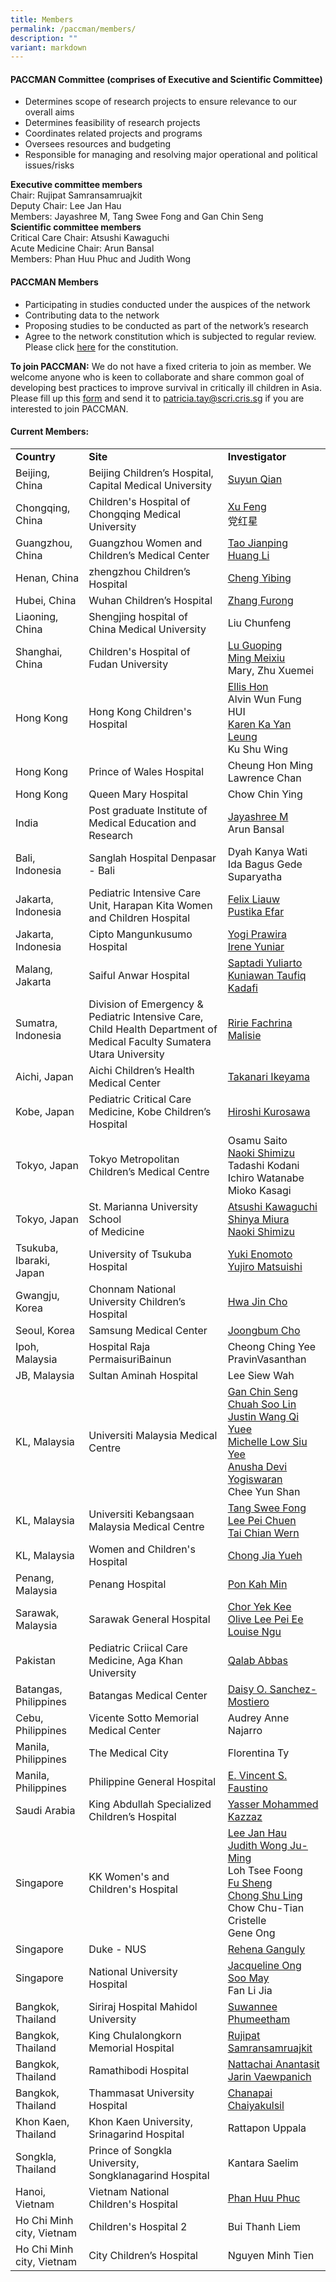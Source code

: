 ```yaml
---
title: Members
permalink: /paccman/members/
description: ""
variant: markdown
---
```

<h4><strong>PACCMAN Committee </strong>(comprises of Executive and Scientific Committee)</h4>
<ul>
   <li>Determines scope of research projects to ensure relevance to our overall aims</li>
   <li>Determines feasibility of research projects</li>
   <li>Coordinates related projects and programs</li>
   <li>Oversees resources and budgeting</li>
   <li>Responsible for managing and resolving major operational and political issues/risks</li>
</ul>

<div><b>Executive committee members</b></div>
<div>Chair: Rujipat Samransamruajkit</div>
<div>Deputy Chair: Lee Jan Hau</div>
<div>Members: Jayashree M, Tang Swee Fong and Gan Chin Seng</div>
<div><b>Scientific committee members</b></div>
<div>Critical Care Chair: Atsushi Kawaguchi</div>
<div>Acute Medicine Chair: Arun Bansal</div>
<div>Members: Phan Huu Phuc and Judith Wong</div>
<h4><strong>PACCMAN Members</strong></h4>
<ul>
   <li>Participating in studies conducted under the auspices of the network</li>
   <li>Contributing data to the network</li>
   <li>Proposing studies to be conducted as part of the network’s research</li>
   <li>Agree to the network constitution which is subjected to regular review. Please click <a rel="noopener" target="_blank" href="/files/PACCMAN/paccman_constitution-v2_23june2020.pdf">here</a> for the constitution.</li>
</ul>
<strong>To join PACCMAN:</strong>
We do not have a fixed criteria to join as member. We welcome anyone who is keen to collaborate and share common goal of developing best practices to improve survival in critically ill children in Asia. Please fill up this <a rel="noopener" target="_blank" href="/files/PACCMAN/paccman-member-registration-form_2022.pdf">form</a> and send it to <a href="mailto:patricia.tay@scri.cris.sg">patricia.tay@scri.cris.sg</a> if you are interested to join PACCMAN.


<h4><strong>Current Members:</strong></h4>
<table style="border-color: #000000;">
   <tbody>
      <tr>
         <td><strong>Country</strong></td>
         <td><strong>Site</strong></td>
         <td><strong>Investigator</strong></td>
      </tr>
      <tr>
         <td>Beijing, China</td>
         <td>Beijing Children’s Hospital, Capital Medical University</td>
         <td><a rel="noopener" target="_blank" href="/paccman-members/dr-qian-suyun/">Suyun Qian</a></td>
      </tr>
      <tr>
         <td>Chongqing, China</td>
         <td>Children's Hospital of Chongqing Medical University</td>
         <td>
            <div><a rel="noopener" target="_blank" href="/paccman-members/dr-xu-feng/">Xu Feng</a></div>
            <div>党红星</div>
         </td>
      </tr>
      <tr>
         <td>Guangzhou, China</td>
         <td>Guangzhou Women and Children’s Medical Center</td>
         <td>
            <div><a rel="noopener" target="_blank" href="/paccman-members/dr-tao-jianping/">Tao Jianping</a></div>
            <div><a rel="noopener" target="_blank" href="/paccman-members/dr-huang-li/">Huang Li</a></div>
         </td>
      </tr>
      <tr>
         <td>Henan, China</td>
         <td>zhengzhou Children’s Hospital</td>
         <td><a rel="noopener" target="_blank" href="/paccman-members/dr-cheng-yibing/">Cheng Yibing</a></td>
      </tr>
      <tr>
         <td>Hubei, China</td>
         <td>Wuhan Children’s Hospital</td>
         <td><a rel="noopener" target="_blank" href="/paccman-members/dr-zhang-furong/">Zhang Furong</a></td>
      </tr>
      <tr>
         <td>Liaoning, China</td>
         <td>Shengjing hospital of China Medical University</td>
         <td>Liu Chunfeng</td>
      </tr>
      <tr>
         <td>Shanghai, China</td>
         <td>Children's Hospital of Fudan University</td>
         <td>
            <div><a rel="noopener" target="_blank" href="/paccman-members/dr-lu-guoping/">Lu Guoping</a></div>
            <div><a rel="noopener" target="_blank" href="/paccman-members/dr-ming-meixiu/">Ming Meixiu</a></div>
            <div>Mary, Zhu Xuemei</div>
         </td>
      </tr>
      <tr>
         <td>Hong Kong</td>
         <td>Hong Kong Children's Hospital</td>
         <td>
            <div><a rel="noopener" target="_blank" href="/paccman-members/prof-ellis-hon/">Ellis Hon</a></div>
            <div>Alvin Wun Fung HUI</div>
            <div><a rel="noopener" target="_blank" href="/paccman-members/dr-karen-ka-yan-leung/">Karen Ka Yan Leung</a></div>
            <div>Ku Shu Wing</div>
         </td>
      </tr>
      <tr>
         <td>Hong Kong</td>
         <td>Prince of Wales Hospital</td>
         <td>Cheung Hon Ming
            Lawrence Chan
         </td>
      </tr>
      <tr>
         <td>Hong Kong</td>
         <td>Queen Mary Hospital</td>
         <td>Chow Chin Ying</td>
      </tr>
      <tr>
         <td>India</td>
         <td>Post graduate Institute of Medical Education and Research</td>
         <td>
            <div><a rel="noopener" target="_blank" href="/paccman-members/prof-jayashree-m/">Jayashree M</a></div>
            <div>Arun Bansal</div>
         </td>
      </tr>
      <tr>
         <td>Bali, Indonesia</td>
         <td>Sanglah Hospital Denpasar - Bali</td>
         <td>
            <div>Dyah Kanya Wati</div>
            <div>Ida Bagus Gede Suparyatha</div>
         </td>
      </tr>
      <tr>
         <td>Jakarta, Indonesia</td>
         <td>Pediatric Intensive Care Unit, Harapan Kita Women and Children Hospital</td>
         <td>
            <div><a rel="noopener" target="_blank" href="/paccman-members/dr-felix-liauw/">Felix Liauw</a></div>
            <div><a rel="noopener" target="_blank" href="/paccman-members/dr-pustika-efar/">Pustika Efar</a></div>
         </td>
      </tr>
      <tr>
         <td>Jakarta, Indonesia</td>
         <td>
            <div>Cipto Mangunkusumo Hospital</div>
         </td>
         <td>
            <div><a rel="noopener" target="_blank" href="/paccman-members/dr-yogi-prawira/">Yogi Prawira</a></div>
            <div><a rel="noopener" target="_blank" href="/paccman-members/dr-irene-yuniar/">Irene Yuniar</a></div>
         </td>
      </tr>
      <tr>
         <td>Malang, Jakarta</td>
         <td>
            <div>Saiful Anwar Hospital</div>
         </td>
         <td>
            <div><a rel="noopener" target="_blank" href="/paccman-members/dr-saptadi-yuliarto/">Saptadi Yuliarto</a></div>
            <div><a rel="noopener" target="_blank" href="/paccman-members/dr-kuniawan-taufiq-kadafi/">Kuniawan Taufiq Kadafi</a></div>
         </td>
      </tr>
      <tr>
         <td>Sumatra, Indonesia</td>
         <td>Division of Emergency &amp; Pediatric Intensive Care, Child Health Department of Medical Faculty Sumatera Utara University</td>
         <td><a rel="noopener" target="_blank" href="/paccman-members/dr-ririe-fachrina-malisie/">Ririe Fachrina Malisie</a></td>
      </tr>
      <tr>
         <td>Aichi, Japan</td>
         <td>Aichi Children’s Health Medical Center</td>
         <td><a rel="noopener" target="_blank" href="/paccman-members/dr-takanari-ikeyama/">Takanari Ikeyama</a></td>
      </tr>
      <tr>
         <td>Kobe, Japan</td>
         <td>Pediatric Critical Care Medicine, Kobe Children’s Hospital</td>
         <td><a rel="noopener" target="_blank" href="/paccman-members/dr-hiroshi-kurosawa/">Hiroshi Kurosawa</a></td>
      </tr>
      <tr>
         <td>Tokyo, Japan</td>
         <td>Tokyo Metropolitan Children’s Medical Centre</td>
         <td>
            <div>Osamu Saito</div>
            <div><a rel="noopener" target="_blank" href="/paccman-members/prof-naoki-shimizu/">Naoki Shimizu</a></div>
            <div>Tadashi Kodani</div>
            <div>Ichiro Watanabe</div>
            <div>Mioko Kasagi</div>
         </td>
      </tr>
      <tr>
         <td>Tokyo, Japan</td>
         <td>St. Marianna University School<br> of Medicine</td>
         <td>
                     <div><a rel="noopener" target="_blank" href="/paccman-members/dr-atsushi-kawaguchi/">Atsushi Kawaguchi</a></div>
										<div><a rel="noopener" target="_blank" href="/paccman-members/dr-shinya-miura/">Shinya Miura</a></div>
            <div><a rel="noopener" target="_blank" href="/paccman-members/prof-naoki-shimizu/">Naoki Shimizu</a></div>
	</td>
      </tr>
      <tr>
         <td>Tsukuba, Ibaraki, Japan</td>
         <td>University of Tsukuba Hospital</td>
         <td>
            <div><a rel="noopener" target="_blank" href="/paccman-members/dr-yuki-enomoto/">Yuki Enomoto</a></div>
            <div><a rel="noopener" target="_blank" href="/paccman-members/mr-yujiro-matsuishi/">Yujiro Matsuishi</a></div>
         </td>
      </tr>
      <tr>
         <td>Gwangju, Korea</td>
         <td>Chonnam National University Children’s Hospital</td>
         <td><a rel="noopener" target="_blank" href="/paccman-members/dr-hwa-jin-cho/">Hwa Jin Cho</a></td>
      </tr>
      <tr>
         <td>Seoul, Korea</td>
         <td>Samsung Medical Center</td>
         <td><a rel="noopener" target="_blank" href="/paccman-members/dr-joongbum-cho/">Joongbum Cho</a></td>
      </tr>
      <tr>
         <td>Ipoh, Malaysia</td>
         <td>Hospital Raja PermaisuriBainun</td>
         <td>Cheong Ching Yee
            PravinVasanthan
         </td>
      </tr>
      <tr>
         <td>JB, Malaysia</td>
         <td>Sultan Aminah Hospital</td>
         <td>Lee Siew Wah</td>
      </tr>
      <tr>
         <td>KL, Malaysia</td>
         <td>Universiti Malaysia Medical Centre</td>
         <td>
            <div><a rel="noopener" target="_blank" href="/paccman-members/dr-gan-chin-seng/">Gan Chin Seng</a></div>
            <div><a rel="noopener" target="_blank" href="/paccman-members/dr-chuah-soo-lin/">Chuah Soo Lin</a></div>
            <div><a rel="noopener" target="_blank" href="/paccman-members/dr-justin-wang-qi-yuee/">Justin Wang Qi Yuee</a></div>
            <div><a rel="noopener" target="_blank" href="/paccman-members/dr-michelle-low-siu-yee/">Michelle Low Siu Yee</a></div>
            <div><a rel="noopener" target="_blank" href="/paccman-members/dr-anusha-devi-yogiswaran/">Anusha Devi Yogiswaran</a></div>
            <div>Chee Yun Shan</div>
         </td>
      </tr>
      <tr>
         <td>KL, Malaysia</td>
         <td>Universiti Kebangsaan Malaysia Medical Centre</td>
         <td>
            <div><a rel="noopener" target="_blank" href="/paccman-members/dr-tang-swee-fong/">Tang Swee Fong</a></div>
            <div><a rel="noopener" target="_blank" href="/paccman-members/dr-lee-pei-cheun/">Lee Pei Chuen</a></div>
            <div><a rel="noopener" target="_blank" href="/paccman-members/dr-tai-chian-wern/">Tai Chian Wern</a></div>
         </td>
      </tr>
      <tr>
         <td>KL, Malaysia</td>
         <td>Women and Children's Hospital</td>
         <td>
            <div><a rel="noopener" target="_blank" href="/paccman-members/dr-chong-jia-yueh/">Chong Jia Yueh</a></div>
         </td>
      </tr>
      <tr>
         <td>Penang, Malaysia</td>
         <td>Penang Hospital</td>
         <td><a rel="noopener" target="_blank" href="/paccman-members/dr-pon-kah-min/">Pon Kah Min</a></td>
      </tr>
      <tr>
         <td>Sarawak, Malaysia</td>
         <td>Sarawak General Hospital</td>
         <td>
            <div><a rel="noopener" target="_blank" href="/paccman-members/dr-chor-yek-kee/">Chor Yek Kee</a></div>
            <div><a rel="noopener" target="_blank" href="/paccman-members/dr-olive-lee-pei-ee/">Olive Lee Pei Ee</a></div>
            <div><a rel="noopener" target="_blank" href="/paccman-members/dr-louise-ngu/">Louise Ngu</a></div>
         </td>
      </tr>
      <tr>
         <td>Pakistan</td>
         <td>Pediatric Criical Care Medicine, Aga Khan University</td>
         <td><a rel="noopener" target="_blank" href="/paccman-members/dr-salab-abbas/">Qalab Abbas</a></td>
      </tr>
      <tr>
         <td>Batangas, Philippines</td>
         <td>Batangas Medical Center</td>
         <td><a rel="noopener" target="_blank" href="/paccman-members/dr-daisy-o-sanchez-mostiero/">Daisy O. Sanchez-Mostiero</a></td>
      </tr>
      <tr>
         <td>Cebu, Philippines</td>
         <td>Vicente Sotto Memorial Medical Center</td>
         <td>Audrey Anne Najarro</td>
      </tr>
      <tr>
         <td>Manila, Philippines</td>
         <td>The Medical City</td>
         <td>Florentina Ty</td>
      </tr>
      <tr>
         <td>Manila, Philippines</td>
         <td>Philippine General Hospital</td>
         <td><a rel="noopener" target="_blank" href="/paccman-members/dr-edward-vincent-s-faustino/">E. Vincent S. Faustino</a></td>
      </tr>
      <tr>
         <td>Saudi Arabia</td>
         <td>King Abdullah Specialized Children’s Hospital</td>
         <td><a rel="noopener" target="_blank" href="/paccman-members/dr-yasser-mohammed-kazzaz/">Yasser Mohammed Kazzaz</a></td>
      </tr>
      <tr>
         <td>Singapore</td>
         <td>KK Women's and Children's Hospital</td>
         <td>
            <div><a rel="noopener" target="_blank" href="/paccman-members/dr-lee-jan-hau-2/">Lee Jan Hau</a></div>
            <div><a rel="noopener" target="_blank" href="/paccman-members/dr-judith-wong-ju-ming/">Judith Wong Ju-Ming</a></div>
            <div>Loh Tsee Foong</div>
            <div><a rel="noopener" target="_blank" href="/paccman-members/dr-fu-sheng/">Fu Sheng</a></div>
            <div><a rel="noopener" target="_blank" href="/paccman-members/dr-chong-shu-ling-2/">Chong Shu Ling</a></div>
            <div>Chow Chu-Tian Cristelle</div>
            <div>Gene Ong</div>
         </td>
      </tr>
      <tr>
         <td>Singapore</td>
         <td>Duke - NUS</td>
         <td><a rel="noopener" target="_blank" href="/paccman-members/rehena-ganguly/">Rehena Ganguly</a></td>
      </tr>
      <tr>
         <td>Singapore</td>
         <td>National University Hospital</td>
         <td>
            <div><a rel="noopener" target="_blank" href="/paccman-members/dr-jacqueline-ong-soo-may/">Jacqueline Ong Soo May</a></div>
            <div>Fan Li Jia</div>
         </td>
      </tr>
      <tr>
         <td>Bangkok, Thailand</td>
         <td>Siriraj Hospital Mahidol University</td>
         <td><a rel="noopener" target="_blank" href="/paccman-members/dr-suwannee-phumeetham/">Suwannee Phumeetham</a></td>
      </tr>
      <tr>
         <td>Bangkok, Thailand</td>
         <td>King Chulalongkorn Memorial Hospital</td>
         <td><a rel="noopener" target="_blank" href="/paccman-members/dr-rujipat-samransamruajkit/">Rujipat Samransamruajkit</a></td>
      </tr>
      <tr>
         <td>Bangkok, Thailand</td>
         <td>Ramathibodi Hospital</td>
         <td>
            <div><a rel="noopener" target="_blank" href="/paccman-members/dr-nattachai-anantasit/">Nattachai Anantasit</a></div>
            <div><a rel="noopener" target="_blank" href="/paccman-members/dr-jarin-vaewapanich/">Jarin Vaewpanich</a></div>
         </td>
      </tr>
      <tr>
         <td>Bangkok, Thailand</td>
         <td>Thammasat University Hospital</td>
         <td><a rel="noopener" target="_blank" href="/paccman-members/dr-chanapai-chaiyakulsil/">Chanapai Chaiyakulsil</a></td>
      </tr>
      <tr>
         <td>Khon Kaen, Thailand</td>
         <td>Khon Kaen University, Srinagarind Hospital</td>
         <td>Rattapon Uppala</td>
      </tr>
      <tr>
         <td>Songkla, Thailand</td>
         <td>Prince of Songkla University, Songklanagarind Hospital</td>
         <td>Kantara Saelim</td>
      </tr>
      <tr>
         <td>Hanoi, Vietnam</td>
         <td>Vietnam National Children's Hospital</td>
         <td><a rel="noopener" target="_blank" href="/paccman-members/dr-phan-huu-phuc/">Phan Huu Phuc</a></td>
      </tr>
      <tr>
         <td>Ho Chi Minh city, Vietnam</td>
         <td>Children's Hospital 2</td>
         <td>Bui Thanh Liem</td>
      </tr>
      <tr>
         <td>Ho Chi Minh city, Vietnam</td>
         <td>City Children’s Hospital</td>
         <td>Nguyen Minh Tien</td>
      </tr>
   </tbody>
</table>
